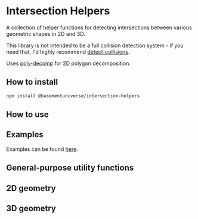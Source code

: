 # Intersection Helpers

A collection of helper functions for detecting intersections between various geometric shapes in 2D and 3D.

This library is not intended to be a full collision detection system - if you need that, I'd highly recommend [detect-collisions](https://www.npmjs.com/package/detect-collisions).

Uses [poly-decomp](https://www.npmjs.com/package/poly-decomp) for 2D polygon decomposition.

## How to install

```bash
npm install @basementuniverse/intersection-helpers
```

## How to use

## Examples

Examples can be found [here](/examples/index.html).

## General-purpose utility functions

## 2D geometry

## 3D geometry
